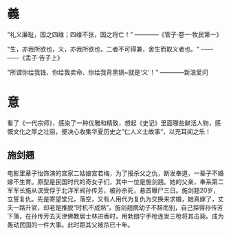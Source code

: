 義
==

“礼义廉耻，国之四维；四维不张，国之将亡！” ————《管子·卷一·牧民第一》

"生，亦我所欲也，义，亦我所欲也，二者不可得兼，舍生而取义者也。" ——――《孟子·告子上》

"所谓你给我钱、你给我卖命、你给我背黑锅~就是‘义’！" ————新浪爱问


意
===

看了《一代宗师》，感染了一种优雅和精致，想起《史记》里面哪些鲜活人物，感慨文化之厚之壮丽，便决心收集华夏历史之”仁人义士故事“，以充耳闻之乐！




## 施剑翘

电影里章子怡饰演的宫家二姑娘宫若梅，为了报杀父之仇，断发奉道，一辈子不婚嫁不生育。原型是民国时代的奇女子们，其中一位是施剑翘。她的父亲，奉系第二军军长施从滨受俘于北洋军阀孙传芳，被孙杀死，悬首曝尸三日。施剑翘20岁，立誓复仇。先是寄望堂兄，落空，又有人用代为复仇为交换来求婚，她真嫁了，丈夫一路升官，却老是推脱“时机不成熟”。施剑翘携幼子不辞而别，自己探得孙传芳下落，在孙传芳去天津佛教居士林进香时，用勃朗宁手枪连发三枪将其击毙。成为轰动民国的一件大事。此时距其父被杀已十年。

